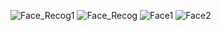 ![Face_Recog1](https://github.com/qwertysbk/Face_Recognition_using_OpenCV/assets/107026373/3ee48aeb-138a-4a9c-b927-696f04edd330)
![Face_Recog](https://github.com/qwertysbk/Face_Recognition_using_OpenCV/assets/107026373/94bc3e9d-3057-4aff-8e3c-cbbe16418b04)
![Face1](https://github.com/qwertysbk/Face_Recognition_using_OpenCV/assets/107026373/152b57fa-368c-45d6-9cd3-05c96a53789e)
![Face2](https://github.com/qwertysbk/Face_Recognition_using_OpenCV/assets/107026373/58b426b9-24ab-4c1a-9675-7b1bf320d63d)

